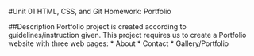 #Unit 01 HTML, CSS, and Git Homework: Portfolio


##Description
Portfolio project is created according to guidelines/instruction given. This project requires us to create a Portfolio website with three web pages: 
    * About 
    * Contact
    * Gallery/Portfolio 

    